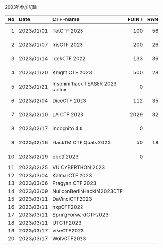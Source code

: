2003年参加記録

|No |Date      |CTF-Name                           |POINT|RANK| (Ans/ All)|Rep|URL|
|--:|:--       |:--                                |  --:| --:|        --:|:--|:--|
|  1|2023/01/01|TetCTF 2023                        |  100| 560| (601/ ---)|△ |https://ctftime.org/event/1842 https://ctf.hackemail.live/
|  2|2023/01/07|IrisCTF 2023                       |  200| 266| (730/1035)|◎ |https://ctftime.org/event/1774 https://2023.irisc.tf/
|  3|2023/01/14|idekCTF 2022                       |  133| 366| (847/ ---)|△ |https://ctftime.org/event/1839 https://ctf.idek.team/
|  4|2023/01/20|Knight CTF 2023                    |  500| 286| (848/ ---)|〇 |https://ctftime.org/event/1792 https://2023.knightctf.com/
|  5|2023/01/21|Insomni'hack TEASER 2023 online    |    0|   -| (134/ 342)|△ |https://ctftime.org/event/1831 https://teaser.insomnihack.ch/
|  6|2023/02/04|DiceCTF 2023                       |  112| 350|(1041/ ---)|◎ |https://ctftime.org/event/1838 https://ctf.dicega.ng/
|  7|2023/02/10|LA CTF 2023                        | 2029| 324| (980/ ---)|◎ |https://ctftime.org/event/1732 https://platform.lac.tf/
|  8|2023/02/17|Incognito 4.0                      |    0|   -| (525/ ---)|   |https://ctftime.org/event/1880 https://ictf.ninja/
|  9|2023/02/18|HackTM CTF Quals 2023              |   50| 191| (366/ 822)|   |https://ctftime.org/event/1848 https://ctf.hacktm.ro/
| 10|2023/02/19|pbctf 2023                         |    0|   -| (150/1067)|   |https://ctftime.org/event/1763 https://ctf.perfect.blue/
| 11|2023/02/25|VU CYBERTHON 2023                  | | | | | https://ctftime.org/event/1881
| 12|2023/03/04|KalmarCTF 2023                     | | | | | https://ctftime.org/event/1878
| 13|2023/03/06|Pragyan CTF 2023                   | | | | | https://ctftime.org/event/1931
| 14|2023/03/09|NullconBerlinHackIM2023CTF         | | | | |
| 15|2023/03/11|DaVinciCTF2023                     | | | | |
| 16|2023/03/11|hxpCTF2022                         | | | | |
| 17|2023/03/11|SpringForwardCTF2023               | | | | |
| 18|2023/03/11|UTCTF2023                          | | | | |
| 19|2023/03/17|vikeCTF2023                        | | | | |
| 20|2023/03/17|WolvCTF2023                        | | | | |

